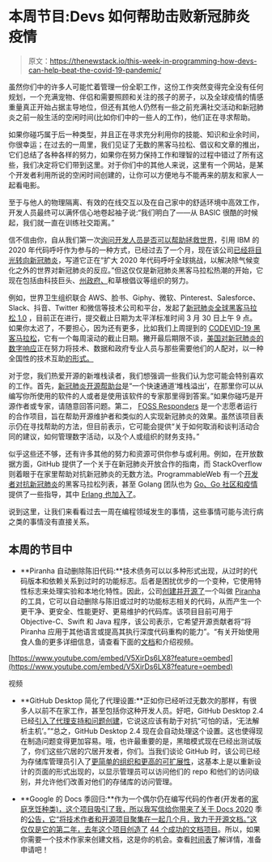 # 本周节目:Devs 如何帮助击败新冠肺炎疫情

> 原文：<https://thenewstack.io/this-week-in-programming-how-devs-can-help-beat-the-covid-19-pandemic/>

虽然你们中的许多人可能忙着管理一份全职工作，这份工作突然变得完全没有任何规划，一个充满宠物、伴侣和需要照顾和关注的孩子的房子，以及全球疫情的情感重量真正开始占据主导地位，但还有其他人仍然有一些之前充满社交活动和新冠肺炎之前一般生活的空闲时间(比如你们中的一些人的工作)，他们正在寻求帮助。

如果你碰巧属于后一种类型，并且正在寻求充分利用你的技能、知识和业余时间，你很幸运；在过去的一周里，我们见证了无数的黑客马拉松、倡议和文章的推出，它们总结了各种各样的努力，如果你在努力保持工作和理智的过程中错过了所有这些，我们决定将它们带到这里。对于你们中的其他人来说，这里有一个网站，是某个开发者利用所说的空闲时间创建的，让你可以方便地与不能再来的朋友和家人一起看电影。

至于与他人的物理隔离、有效的在线交互以及在自己家中的舒适环境中高效工作，开发人员最终可以满怀信心地卷起袖子说:“我们明白了——从 BASIC 很酷的时候起，我们就一直在训练社交距离。”

信不信由你，自从我们第一次[询问开发人员是否可以帮助拯救世界](/this-week-in-programming-can-developers-help-save-the-world/)，引用 IBM 的 2020 年代码呼吁作为参与的一种方式，已经过去了一个月，现在该公司[已经将目光转向新冠肺炎](https://developer.ibm.com/callforcode/getstarted/covid-19/)，写道它正在“扩大 2020 年代码呼吁全球挑战，以解决除气候变化之外的世界对新冠肺炎的反应。”但这仅仅是新冠肺炎黑客马拉松热潮的开始，它现在包括由科技巨头、[州政府、](https://www.ny.gov/programs/new-york-state-covid-19-technology-swat-team)和草根倡议等组织的努力。

例如，世界卫生组织联合 AWS、脸书、Giphy、微软、Pinterest、Salesforce、Slack、抖音、Twitter 和微信等技术公司和平台，发起了[新冠肺炎全球黑客马拉松 1.0](https://covid-global-hackathon.devpost.com/) ，目前正在进行，提交截止日期为太平洋标准时间 3 月 30 日上午 9 点。如果你太迟了，不要担心，因为还有更多，比如我们上周提到的 [CODEVID-19 黑客马拉松](https://codevid19.com/)，它有一个每周滚动的截止日期。撇开最后期限不谈，[美国对新冠肺炎的数字响应](https://www.usdigitalresponse.org/)正在努力将技术、数据和政府专业人员与那些需要他们的人配对，以一种全国性的技术互助[的形式。](https://en.wikipedia.org/wiki/Mutual_aid_(organization_theory))

对于您，我们热爱开源的新堆栈读者，我们想强调一些我们认为您可能会特别喜欢的工作。首先，[新冠肺炎开源帮助台](https://covid-oss-help.org/)是“一个快速通道‘堆栈溢出’，在那里你可以从编写你所使用的软件的人或者是使用该软件的专家那里得到答案。”如果你碰巧是开源作者或专家，请随意回答问题。第二， [FOSS Responders](https://fossresponders.com/) 是一个志愿者运行的合作项目，旨在帮助开源维护者和类似的人实现新冠肺炎的效果。虽然该项目表示仍在寻找帮助的方法，但目前表示，它可能会提供“关于如何取消和谈判活动合同的建议，如何管理数字活动，以及个人或组织的财务支持。”

似乎这些还不够，还有许多其他的努力和资源可供你参与或利用。例如，在开放数据方面，GitHub 提供了一个关于在新冠肺炎开放合作的指南，而 StackOverflow 则着眼于在家里帮助对抗新冠肺炎的无数方法。ProgrammableWeb 有一个[开发者对抗新冠肺炎](https://www.programmableweb.com/news/developer-hackathons-to-combat-covid-19/review/2020/03/26)的黑客马拉松列表，甚至 Golang 团队也为 [Go、Go 社区和疫情](https://blog.golang.org/pandemic)提供了一些指导，其中 [Erlang 也加入了](http://erlang-solutions.com/blog/coronavirus-community-support-and-how-you-can-help.html)。

说到这里，让我们来看看过去一周在编程领域发生的事情，这些事情可能与流行病之类的事情没有直接关系。

## 本周的节目中

*   **Piranha 自动删除陈旧代码:**技术债务可以以多种形式出现，从过时的代码版本和依赖关系到过时的功能标志。后者是困扰优步的一个变种，它使用特性标志来处理实验和本地化特性。因此，公司[创建并开源了](https://eng.uber.com/piranha/)一个叫做 [Piranha](https://github.com/uber/piranha) 的工具，它可以自动删除与陈旧或过时的功能标志相关的代码，从而产生一个更干净、更安全、性能更好、更易维护的代码库。该项目目前可用于 Objective-C、Swift 和 Java 程序，该公司表示，它希望开源贡献者将“将 Piranha 应用于其他语言或提高其执行深度代码重构的能力”。“有关开始使用食人鱼的更多详细信息，请查看下面的[文档](https://github.com/uber/piranha)和介绍视频。

[https://www.youtube.com/embed/V5XirDs6LX8?feature=oembed](https://www.youtube.com/embed/V5XirDs6LX8?feature=oembed)

视频

*   **GitHub Desktop 简化了代理设置:**正如你已经听过无数次的那样，有很多人以前不在家工作，甚至包括你这种开发人员。好吧，GitHub Desktop 2.4 已经[引入了代理支持和问题创建](https://github.blog/2020-03-25-github-desktop-2-4-introduces-proxy-support-and-issue-creation/)，它说这应该有助于对抗“可怕的话，‘无法解析主机’。”“总之，GitHub Desktop 2.4 现在会自动处理这个设置。这也使得现在制造问题变得更加容易。哦，也许最重要的是，黑暗模式现在已经出测试版了，你们这些穴居的穴居开发者，你们。当我们谈论 GitHub 时，该公司已经为存储库管理员引入了[更简单的组织和更高的可扩展性](https://github.blog/2020-03-24-easier-organization-and-increased-scalability-for-repository-administrators/)，这基本上是以重新设计的页面的形式出现的，以显示管理员可以访问他们的 repo 和他们的访问级别，并允许他们改善对他们的存储库的访问管理。

*   **Google 的 Docs 季回归:**作为一个偶尔仍在编写代码的作者(开发者的[家庭烹饪种类)，这个项目吸引了我，所以我写信给你带来了关于 Docs 2020](/this-week-in-programming-what-kind-of-developer-are-you-anyway/) 季的[公告，它“将技术作者和开源项目聚集在一起几个月，致力于开源文档。”这仅仅是它的第二年，去年这个项目创造了](https://opensource.googleblog.com/2020/03/announcing-season-of-docs-2020.html) [44 个成功的文档项目](https://developers.devsite.corp.google.com/season-of-docs/docs/2019/participants)。所以，如果你需要一个技术作家来创建文档，这是你的机会。查看[时间表](https://developers.google.com/season-of-docs/docs/timeline)了解详情，准备申请吧！

<svg xmlns:xlink="http://www.w3.org/1999/xlink" viewBox="0 0 68 31" version="1.1"><title>Group</title> <desc>Created with Sketch.</desc></svg>